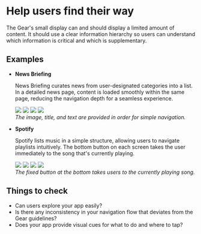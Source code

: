 # Help users find their way

The Gear's small display can and should display a limited amount of content. It should use a clear information hierarchy so users can understand which information is critical and which is supplementary.

## Examples

-   **News Briefing**

    News Briefing curates news from user-designated categories into a list. In a detailed news page, content is loaded smoothly within the same page, reducing the navigation depth for a seamless experience.

    ![](media/bestpractice_newsbriefing_1-150x150.png)  ![](media/bestpractice_newsbriefing_2-150x150.png) ![](media/bestpractice_newsbriefing_3-150x150.png) ![](media/bestpractice_newsbriefing_4-150x150.png)  
    *The image, title, and text are provided in order for simple navigation.*

-   **Spotify**

    Spotify lists music in a simple structure, allowing users to navigate playlists intuitively. The bottom button on each screen takes the user immediately to the song that's currently playing.

    ![](media/bestpractice_spotify_1-150x150.png) ![](media/bestpractice_spotify_2-150x150.png) ![](media/bestpractice_spotify_3-150x150.png) ![](media/bestpractice_spotify_4-150x150.png)  
    *The fixed button at the bottom takes users to the currently playing song.*

## Things to check

-   Can users explore your app easily?
-   Is there any inconsistency in your navigation flow that deviates from the Gear guidelines?
-   Does your app provide visual cues for what to do and where to tap?
